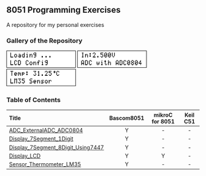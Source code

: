 ## 8051 Programming Exercises
A repository for my personal exercises

### Gallery of the Repository
![](Display_LCD/Simulate/Album.png)
![](ADC_ExternalADC_ADC0804/Simulate/Album.png)
![](Sensor_Thermometer_LM35/Simulate/Album.png)

### Table of Contents
|Title|Bascom8051|mikroC for 8051|Keil C51|
|:----|:--------:|:-------------:|:------:|
|[ADC_ExternalADC_ADC0804](ADC_ExternalADC_ADC0804)|Y|-|-|
|[Display_7Segment_1Digit](Display_7Segment_1Digit)|Y|-|-|
|[Display_7Segment_8Digit_Using7447](Display_7Segment_8Digit_Using7447)|Y|-|-|
|[Display_LCD](Display_LCD)|Y|Y|-|
|[Sensor_Thermometer_LM35](Sensor_Thermometer_LM35)|Y|-|-|

